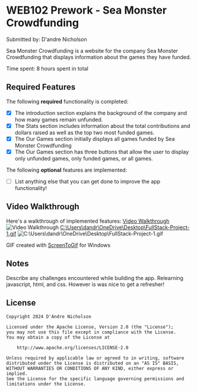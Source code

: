 # WEB102 Prework - Sea Monster Crowdfunding
Submitted by: D'andre Nicholson

Sea Monster Crowdfunding is a website for the company Sea Monster Crowdfunding that displays information about the games they have funded.

Time spent: 8 hours spent in total

## Required Features

The following **required** functionality is completed:

* [X] The introduction section explains the background of the company and how many games remain unfunded.
* [X] The Stats section includes information about the total contributions and dollars raised as well as the top two most funded games.
* [X] The Our Games section initially displays all games funded by Sea Monster Crowdfunding
* [X] The Our Games section has three buttons that allow the user to display only unfunded games, only funded games, or all games.

The following **optional** features are implemented:

* [ ] List anything else that you can get done to improve the app functionality!

## Video Walkthrough

Here's a walkthrough of implemented features:
[Video Walkthrough](https://imgur.com/a/EMbLwxt.gif)
![Video Walkthrough](https://imgur.com/a/EMbLwxt.gif)
[C:\Users\dandr\OneDrive\Desktop\FullStack-Project-1.gif]()
![C:\Users\dandr\OneDrive\Desktop\FullStack-Project-1.gif]()

GIF created with [ScreenToGif](https://www.screentogif.com/) for Windows

## Notes

Describe any challenges encountered while building the app.
Relearning javascript, html, and css. However is was nice to get a refresher!

## License

    Copyright 2024 D'Andre Nicholson

    Licensed under the Apache License, Version 2.0 (the "License");
    you may not use this file except in compliance with the License.
    You may obtain a copy of the License at

        http://www.apache.org/licenses/LICENSE-2.0

    Unless required by applicable law or agreed to in writing, software
    distributed under the License is distributed on an "AS IS" BASIS,
    WITHOUT WARRANTIES OR CONDITIONS OF ANY KIND, either express or implied.
    See the License for the specific language governing permissions and
    limitations under the License.
